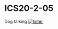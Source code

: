 # ICS20-2-05
Dog talking
 [![linter](https://github.com/peterrahme/ICS20-2-05/workflows/linter/badge.svg)](https://github.com/marketplace/actions/super-linter)    
